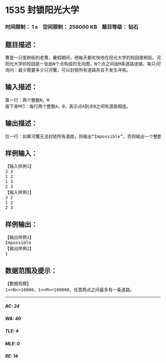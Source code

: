 # 1535 封锁阳光大学   
### 时间限制： 1 s&nbsp;&nbsp;&nbsp;&nbsp;空间限制： 256000 KB&nbsp;&nbsp;&nbsp;&nbsp;题目等级： 钻石  
## 题目描述：  

<pre>
曹是一只爱刷街的老曹，暑假期间，他每天都欢快地在阳光大学的校园里刷街。河蟹看到欢快的曹，感到不爽。河蟹决定封锁阳光大学，不让曹刷街。
阳光大学的校园是一张由N个点构成的无向图，N个点之间由M条道路连接。每只河蟹可以对一个点进行封锁，当某个点被封锁后，与这个点相连的道路就被封锁了，曹就无法在与这些道路上刷街了。非常悲剧的一点是，河蟹是一种不和谐的生物，当两只河蟹封锁了相邻的两个点时，他们会发生冲突。
询问：最少需要多少只河蟹，可以封锁所有道路并且不发生冲突。
</pre>
  
  
## 输入描述：  

<pre>
第一行：两个整数N，M
接下来M行：每行两个整数A，B，表示点A到点B之间有道路相连。
</pre>
  
  
## 输出描述：  

<pre>
仅一行：如果河蟹无法封锁所有道路，则输出“Impossible”，否则输出一个整数，表示最少需要多少只河蟹。
</pre>
  
  
## 样例输入：  

<pre>
【输入样例1】
3 3
1 2
1 3
2 3
【输入样例2】
3 2
1 2
2 3
</pre>
  
  
## 样例输出：  

<pre>
【输出样例1】
Impossible
【输出样例2】
1
</pre>
  
  
## 数据范围及提示：  

<pre>
【数据规模】
1<=N<=10000，1<=M<=100000，任意两点之间最多有一条道路。
</pre>
  
  
***  

##### AC: 24  
##### WA: 40  
##### TLE: 4  
##### MLE: 0  
##### RE: 14  
